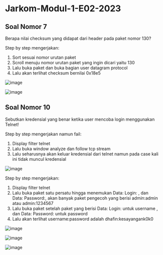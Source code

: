 # Jarkom-Modul-1-E02-2023
## Soal Nomor 7
Berapa nilai checksum yang didapat dari header pada paket nomor 130?

Step by step mengerjakan:
1. Sort sesuai nomor urutan paket
2. Scroll menuju nomor urutan paket yang ingin dicari yaitu 130
3. Lalu buka paket dan buka bagian user datagram protocol
4. Lalu akan terlihat checksum bernilai 0x18e5

![image](https://github.com/sultanmp/Jarkom-Modul-1-E02-2023/assets/81198376/f6523299-c5ee-434c-a778-5a40c5730de2)

![image](https://github.com/sultanmp/Jarkom-Modul-1-E02-2023/assets/81198376/3a294daf-5236-4138-9922-c4c284a31882)
## Soal Nomor 10
Sebutkan kredensial yang benar ketika user mencoba login menggunakan Telnet!

Step by step mengerjakan namun fail:
1. Display filter telnet
2. Lalu buka window analyze dan follow tcp stream
3. Lalu seharusnya akan keluar kredensial dari telnet namun pada case kali ini tidak muncul kredensial

![image](https://github.com/sultanmp/Jarkom-Modul-1-E02-2023/assets/81198376/05e9902e-9069-4181-a2d6-43d003fc4c8d)

Step by step mengerjakan:
1. Display filter telnet
2. Lalu buka paket satu persatu hingga menemukan Data: Login: , dan Data: Password:, akan banyak paket pengecoh yang berisi admin:admin atau admin:1234567
3. Lalu buka paket setelah paket yang berisi Data: Login: untuk username , dan Data: Password: untuk password
4. Lalu akan terlihat username:password adalah dhafin:kesayangank0k0

![image](https://github.com/sultanmp/Jarkom-Modul-1-E02-2023/assets/81198376/1dfe273f-0b61-497a-9bfd-f3a50f43b975)

![image](https://github.com/sultanmp/Jarkom-Modul-1-E02-2023/assets/81198376/9f80168d-e11d-4afc-98ce-286a4fa8b1b5)

![image](https://github.com/sultanmp/Jarkom-Modul-1-E02-2023/assets/81198376/129e4cdc-a2b5-41bb-9d38-146b7fd5e5e3)


